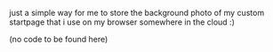 just a simple way for me to store the background photo of my custom startpage that i use on my browser somewhere in the cloud :)

(no code to be found here)

